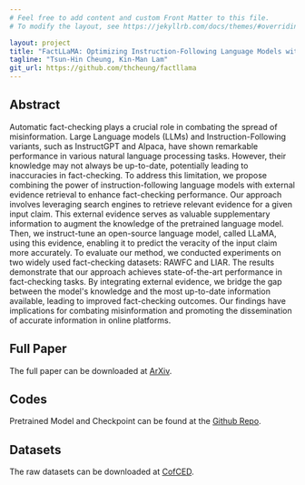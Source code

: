 ```yaml
---
# Feel free to add content and custom Front Matter to this file.
# To modify the layout, see https://jekyllrb.com/docs/themes/#overriding-theme-defaults

layout: project
title: "FactLLaMA: Optimizing Instruction-Following Language Models with External Knowledge for Automated Fact-Checking"
tagline: "Tsun-Hin Cheung, Kin-Man Lam"
git_url: https://github.com/thcheung/factllama
---
```


## Abstract

Automatic fact-checking plays a crucial role in combating the spread of misinformation. Large Language models (LLMs) and Instruction-Following variants, such as InstructGPT and Alpaca, have shown remarkable performance in various natural language processing tasks. However, their knowledge may not always be up-to-date, potentially leading to inaccuracies in fact-checking. To address this limitation, we propose combining the power of instruction-following language models with external evidence retrieval to enhance fact-checking performance. Our approach involves leveraging search engines to retrieve relevant evidence for a given input claim. This external evidence serves as valuable supplementary information to augment the knowledge of the pretrained language model. Then, we instruct-tune an open-source language model, called LLaMA, using this evidence, enabling it to predict the veracity of the input claim more accurately. To evaluate our method, we conducted experiments on two widely used fact-checking datasets: RAWFC and LIAR. The results demonstrate that our approach achieves state-of-the-art performance in fact-checking tasks. By integrating external evidence, we bridge the gap between the model's knowledge and the most up-to-date information available, leading to improved fact-checking outcomes. Our findings have implications for combating misinformation and promoting the dissemination of accurate information in online platforms.

## Full Paper

The full paper can be downloaded at [ArXiv](https://arxiv.org/abs/2309.00240).


## Codes

Pretrained Model and Checkpoint can be found at the [Github Repo](https://github.com/thcheung/FactLLaMA).

## Datasets

The raw datasets can be downloaded at [CofCED](https://github.com/Nicozwy/CofCED).
